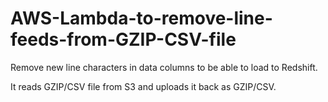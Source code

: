 # AWS-Lambda-to-remove-line-feeds-from-GZIP-CSV-file
Remove new line characters in data columns to be able to load to Redshift.


It reads GZIP/CSV file from S3 and uploads it back as GZIP/CSV.

